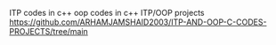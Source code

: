 ITP codes in c++
oop codes in c++
ITP/OOP projects
https://github.com/ARHAMJAMSHAID2003/ITP-AND-OOP-C-CODES-PROJECTS/tree/main
